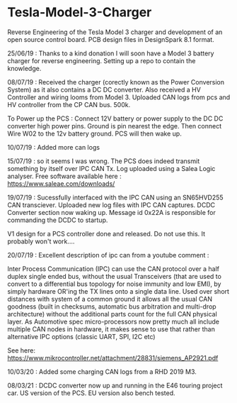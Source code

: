 # Tesla-Model-3-Charger
Reverse Engineering of the Tesla Model 3 charger and development of an open source control board. PCB design files in DesignSpark 8.1 format.

25/06/19 : Thanks to a kind donation I will soon have a Model 3 battery charger for reverse engineering. Setting up a repo to contain the knowledge.

08/07/19 : Received the charger (corectly known as the Power Conversion System) as it also contains a DC DC converter. Also received a HV Controller and wiring looms from Model 3. Uploaded CAN logs from pcs and HV controller from the CP CAN bus. 500k.

To Power up the PCS : Connect 12V battery or power supply to the DC DC converter high power pins. Ground is pin nearest the edge. Then connect Wire W02 to the 12v battery ground. PCS will then wake up.


10/07/19 : Added more can logs

15/07/19 : so it seems I was wrong. The PCS does indeed transmit something by itself over IPC CAN Tx. Log uploaded using a Salea Logic analyser. Free software available here : https://www.saleae.com/downloads/

19/07/19 : Sucessfully interfaced with the IPC CAN using an SN65HVD255 CAN transciever. Uploaded new log files with IPC CAN captures. DCDC Converter section now waking up. Message id 0x22A is responsible for commanding the DCDC to startup. 

V1 design for a PCS controller done and released. Do not use this. It probably won't work....

20/07/19 : Excellent description of ipc can from a youtube comment :

Inter Process Communication (IPC) can use the CAN protocol over a half duplex single ended bus, without the usual Transceivers (that are used to convert to a differential bus topology for noise immunity and low EMI), by simply hardware OR'ing the TX lines onto a single data line. Used over short distances with system of a common ground it allows all the usual CAN goodness (built in checksums, automatic bus arbitration and multi-drop architecture) without the additional parts count for the full CAN physical layer. As Automotive spec micro-processors now pretty much all include multiple CAN nodes in hardware, it makes sense to use that rather than alternative IPC options (classic UART, SPI, I2C etc)  


See here: https://www.mikrocontroller.net/attachment/28831/siemens_AP2921.pdf

10/03/20 : Added some charging CAN logs from  a RHD 2019 M3.

08/03/21 : DCDC converter now up and running in the E46 touring project car. US version of the PCS. EU version also bench tested.

